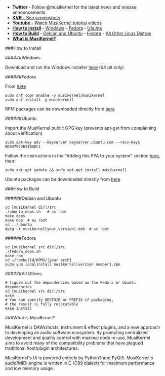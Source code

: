 - **Twitter** - Follow @musikernel for the latest news and release announcements
- [**KVR** - See screenshots](http://www.kvraudio.com/product/musikernel-by-musikernel)
- [**Youtube** - Watch MusiKernel tutorial videos](https://www.youtube.com/channel/UCf_PgsosvLpxkN6bff9NESA/videos)
- [**How to install**](#how-to-install)
			- [Windows](#windows)
			- [Fedora](#fedora)
			- [Ubuntu](#ubuntu)
- [**How to Build**](#how-to-build)
			- [Debian and Ubuntu](#debian-and-ubuntu)
			- [Fedora](#fedora-1)
			- [All Other Linux Distros](#all-others)
- [**What is MusiKernel?**](#what-is-musikernel)

###How to Install

######Windows

Download and run the Windows installer [here](https://github.com/j3ffhubb/musikernel/releases/) (64 bit only)

######Fedora

From [here](https://copr.fedoraproject.org/coprs/musikernel/musikernel/)

```
sudo dnf copr enable -y musikernel/musikernel
sudo dnf install -y musikernel1
```

RPM packages can be downloaded directly from [here](https://github.com/j3ffhubb/musikernel/releases)

######Ubuntu

Import the MusiKernel public GPG key (prevents apt-get from complaining about verification)

`sudo apt-key adv --keyserver keyserver.ubuntu.com --recv-keys 0D94797D691048C1`

Follow the instructions in the "Adding this PPA to your system" section [here](https://launchpad.net/~musikernel/+archive/ubuntu/musikernel1), then:

`sudo apt-get update && sudo apt-get install musikernel1`

Ubuntu packages can be downloaded directly from [here](https://github.com/j3ffhubb/musikernel/releases)

###How to Build

######Debian and Ubuntu

```
cd [musikernel dir]/src 
./ubuntu_deps.sh   # as root
make deps
make deb  # as root
cd ../ubuntu
dpkg -i musikernel[your_version].deb  # as root
```

######Fedora

```
cd [musikernel src dir]/src
./fedora_deps.sh
make rpm
cd ~/rpmbuild/RPMS/[your arch]
sudo yum localinstall musikernel[version number].rpm
```

######All Others

```
# figure out the dependencies based on the Fedora or Ubuntu dependencies
cd [musikernel src dir]/src
make
# You can specify DESTDIR or PREFIX if packaging,
# the result is fully relocatable
make install
```

###What is MusiKernel?

MusiKernel is DAWs/hosts, instrument & effect plugins, and a new approach to developing an audio software ecosystem.  By promoting centralized development and quality control with maximal code re-use, MusiKernel aims to avoid many of the compatibility problems that have plagued traditional host/plugin architectures.

MusiKernel's UI is powered entirely by Python3 and PyQt5.  MusiKernel's audio/MIDI engine is written in C (C89 dialect) for maximum performance and low memory usage.

